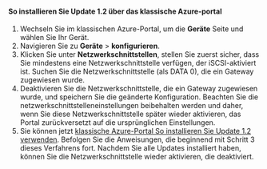 <!--author=SharS last changed: 03/17/2016-->

#### <a name="to-install-update-12-from-the-azure-classic-portal"></a>So installieren Sie Update 1.2 über das klassische Azure-portal
1. Wechseln Sie im klassischen Azure-Portal, um die **Geräte** Seite und wählen Sie Ihr Gerät.
2. Navigieren Sie zu **Geräte** > **konfigurieren**.
3. Klicken Sie unter **Netzwerkschnittstellen**, stellen Sie zuerst sicher, dass Sie mindestens eine Netzwerkschnittstelle verfügen, der iSCSI-aktiviert ist. Suchen Sie die Netzwerkschnittstelle (als DATA 0), die ein Gateway zugewiesen wurde.
4. Deaktivieren Sie die Netzwerkschnittstelle, die ein Gateway zugewiesen wurde, und speichern Sie die geänderte Konfiguration. Beachten Sie die netzwerkschnittstelleneinstellungen beibehalten werden und daher, wenn Sie diese Netzwerkschnittstelle später wieder aktivieren, das Portal zurückversetzt auf die ursprünglichen Einstellungen.
5. Sie können jetzt [klassische Azure-Portal So installieren Sie Update 1.2 verwenden](#install-update-12-via-the-azure-classic-portal). Befolgen Sie die Anweisungen, die beginnend mit Schritt 3 dieses Verfahrens fort. Nachdem Sie alle Updates installiert haben, können Sie die Netzwerkschnittstelle wieder aktivieren, die deaktiviert.


